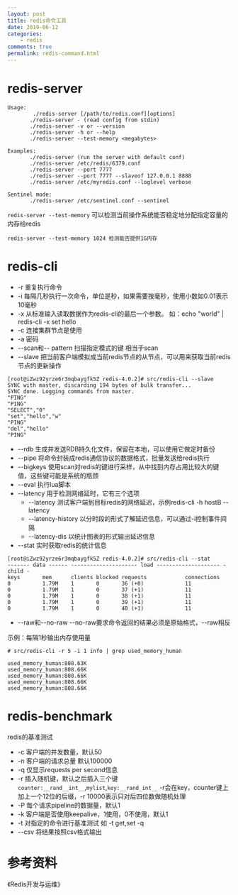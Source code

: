 ```yaml
---
layout: post
title: redis命令工具
date: 2019-06-12
categories:
    - redis
comments: true
permalink: redis-command.html
---
```


# redis-server

```
Usage: 
		./redis-server [/path/to/redis.conf][options]
	   ./redis-server - (read config from stdin)
	   ./redis-server -v or --version
	   ./redis-server -h or --help
	   ./redis-server --test-memory <megabytes>

Examples:
       ./redis-server (run the server with default conf)
       ./redis-server /etc/redis/6379.conf
       ./redis-server --port 7777
       ./redis-server --port 7777 --slaveof 127.0.0.1 8888
       ./redis-server /etc/myredis.conf --loglevel verbose

Sentinel mode:
       ./redis-server /etc/sentinel.conf --sentinel
```

`redis-server --test-memory` 可以检测当前操作系统能否稳定地分配指定容量的内存给redis

	redis-server --test-memory 1024 检测能否提供1G内存
# redis-cli

- -r 重复执行命令
- -i 每隔几秒执行一次命令，单位是秒，如果需要按毫秒，使用小数如0.01表示10毫秒
- -x 从标准输入读取数据作为redis-cli的最后一个参数。 如：echo "world" | redis-cli -x set hello
- -c 连接集群节点是使用
- -a 密码
- --scan和-- pattern 扫描指定模式的键 相当于scan
- --slave 把当前客户端模拟成当前redis节点的从节点，可以用来获取当前redis节点的更新操作

```
[root@iZwz92yrze6r3mqbaygfk5Z redis-4.0.2]# src/redis-cli --slave
SYNC with master, discarding 194 bytes of bulk transfer...
SYNC done. Logging commands from master.
"PING"
"PING"
"SELECT","0"
"set","hello","w"
"PING"
"del","hello"
"PING"
```

- --rdb 生成并发送RDB持久化文件，保留在本地，可以使用它做定时备份
- --pipe 将命令封装成redis通信协议的数据格式，批量发送给redis执行
- --bigkeys 使用scan对redis的键进行采样，从中找到内存占用比较大的键值，这些键可能是系统的瓶颈
- --eval 执行lua脚本
- --latency 用于检测网络延时，它有三个选项
  - --latency 测试客户端到目标redis的网络延迟，示例redis-cli -h hostB --latency
  - --latency-history 以分时段的形式了解延迟信息，可以通过-i控制事件间隔
  - --latency-dis 以统计图表的形式输出延迟信息
- --stat 实时获取redis的统计信息

```
[root@iZwz92yrze6r3mqbaygfk5Z redis-4.0.2]# src/redis-cli --stat
------- data ------ --------------------- load -------------------- - child -
keys       mem      clients blocked requests            connections          
0          1.79M    1       0       36 (+0)             11          
0          1.79M    1       0       37 (+1)             11          
0          1.79M    1       0       38 (+1)             11          
0          1.79M    1       0       39 (+1)             11          
0          1.79M    1       0       40 (+1)             11 

```

- --raw和--no-raw --no-raw要求命令返回的结果必须是原始格式，--raw相反

示例：每隔1秒输出内存使用量

```
# src/redis-cli -r 5 -i 1 info | grep used_memory_human

used_memory_human:808.63K
used_memory_human:808.66K
used_memory_human:808.66K
used_memory_human:808.66K
used_memory_human:808.66K
```

# redis-benchmark
redis的基准测试

- -c 客户端的并发数量，默认50
- -n <requests> 客户端的请求总量 默认100000
- -q 仅显示requests per second信息
- -r 插入随机键，默认之后插入三个键 `counter:__rand__int__`,`mylist`,`key:__rand_int__`  -r会在key，counter键上加上一个12位的后缀，-r 10000表示只对后四位数做随机处理
- -P 每个请求pipeline的数据量，默认1
- -k <boolean> 客户端是否使用keepalive，1使用，0不使用，默认1
- -t 对指定的命令进行基准测试 如 -t get,set -q
- --csv 将结果按照csv格式输出

# 参考资料

《Redis开发与运维》



